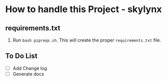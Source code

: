 # How to handle this Project - skylynx

## requirements.txt

1. Run `bash pipreqs.sh`. This will create the proper `requirements.txt` file.

## To Do List

- [ ] Add Change log
- [ ] Generate docs